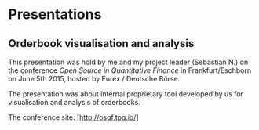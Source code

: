 # Presentations #

## Orderbook visualisation and analysis ##

This presentation was hold by me and my project leader (Sebastian N.) on the conference *Open Source in Quantitative Finance* in Frankfurt/Eschborn on June 5th 2015, hosted by Eurex / Deutsche Börse.

The presentation was about internal proprietary tool developed by us for visualisation and analysis of orderbooks.

The conference site: [http://osqf.tpq.io/]